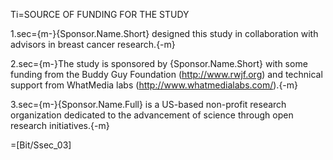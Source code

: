 Ti=SOURCE OF FUNDING FOR THE STUDY 

1.sec={m-}{Sponsor.Name.Short} designed this study in collaboration with advisors in breast cancer research.{-m}

2.sec={m-}The study is sponsored by {Sponsor.Name.Short} with some funding from the Buddy Guy Foundation (http://www.rwjf.org) and technical support from WhatMedia labs (http://www.whatmedialabs.com/).{-m}

3.sec={m-}{Sponsor.Name.Full} is a US-based non-profit research organization dedicated to the advancement of science through open research initiatives.{-m}

=[Bit/Ssec_03]

